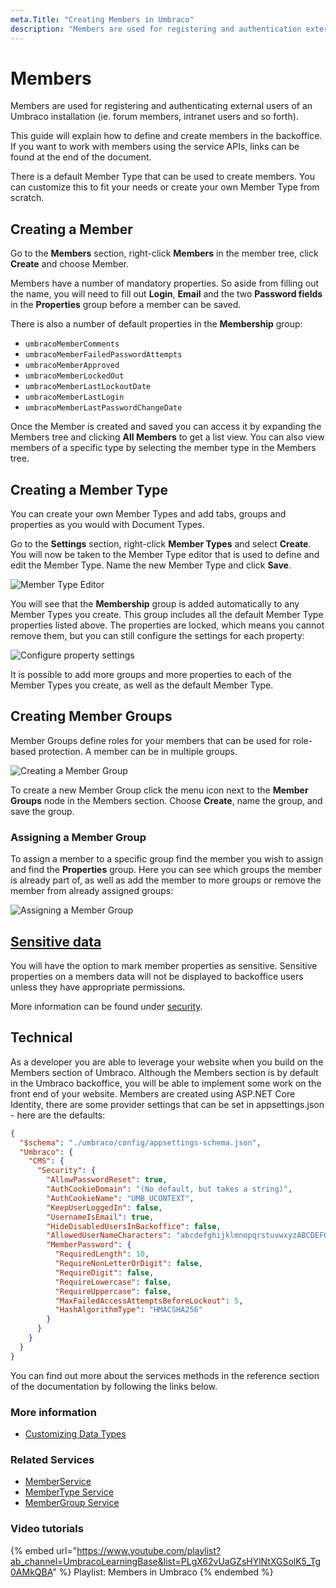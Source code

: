 ```yaml
---
meta.Title: "Creating Members in Umbraco"
description: "Members are used for registering and authentication external / frontend users of an Umbraco installation. This could be Forum members and Intranet members."
---
```


# Members

Members are used for registering and authenticating external users of an Umbraco installation (ie. forum members, intranet users and so forth).

This guide will explain how to define and create members in the backoffice. If you want to work with members using the service APIs, links can be found at the end of the document.

There is a default Member Type that can be used to create members. You can customize this to fit your needs or create your own Member Type from scratch.

## Creating a Member

Go to the __Members__ section, right-click __Members__ in the member tree, click __Create__ and choose Member.

Members have a number of mandatory properties. So aside from filling out the name, you will need to fill out  __Login__, __Email__ and the two __Password fields__ in the __Properties__ group before a member can be saved.

There is also a number of default properties in the __Membership__ group:

- `umbracoMemberComments`
- `umbracoMemberFailedPasswordAttempts`
- `umbracoMemberApproved`
- `umbracoMemberLockedOut`
- `umbracoMemberLastLockoutDate`
- `umbracoMemberLastLogin`
- `umbracoMemberLastPasswordChangeDate`

Once the Member is created and saved you can access it by expanding the Members tree and clicking __All Members__ to get a list view. You can also view members of a specific type by selecting the member type in the Members tree.

## Creating a Member Type

You can create your own Member Types and add tabs, groups and properties as you would with Document Types.

Go to the __Settings__ section, right-click __Member Types__ and select __Create__. You will now be taken to the Member Type editor that is used to define and edit the Member Type. Name the new Member Type and click __Save__.

![Member Type Editor](images/Member-Type-Editor_new.png)

You will see that the __Membership__ group is added automatically to any Member Types you create. This group includes all the default Member Type properties listed above. The properties are locked, which means you cannot remove them, but you can still configure the settings for each property:

![Configure property settings](images/member-type-property-settings_new.png)

It is possible to add more groups and more properties to each of the Member Types you create, as well as the default Member Type.

## Creating Member Groups

Member Groups define roles for your members that can be used for role-based protection. A member can be in multiple groups.

![Creating a Member Group](images/Member-group.png)

To create a new Member Group click the menu icon next to the __Member Groups__ node in the Members section. Choose __Create__, name the group, and save the group.

### Assigning a Member Group

To assign a member to a specific group find the member you wish to assign and find the __Properties__ group. Here you can see which groups the member is already part of, as well as add the member to more groups or remove the member from already assigned groups:

![Assigning a Member Group](images/assign-member-group.png)

## [Sensitive data](../../reference/security/sensitive-data-on-members.md)

You will have the option to mark member properties as sensitive. Sensitive properties on a members data will not be displayed to backoffice users unless they have appropriate permissions.

More information can be found under [security](../../reference/security/sensitive-data-on-members.md).

## Technical

As a developer you are able to leverage your website when you build on the Members section of Umbraco.
Although the Members section is by default in the Umbraco backoffice, you will be able to implement some work on the front end of your website.
Members are created using ASP.NET Core Identity, there are some provider settings that can be set in appsettings.json - here are the defaults:

```json
{
  "$schema": "./umbraco/config/appsettings-schema.json",  
  "Umbraco": {
    "CMS": {      
      "Security": {
        "AllowPasswordReset": true,
        "AuthCookieDomain": "(No default, but takes a string)",
        "AuthCookieName": "UMB_UCONTEXT",
        "KeepUserLoggedIn": false,
        "UsernameIsEmail": true,
        "HideDisabledUsersInBackoffice": false,
        "AllowedUserNameCharacters": "abcdefghijklmnopqrstuvwxyzABCDEFGHIJKLMNOPQRSTUVWXYZ0123456789-._@+\\",
        "MemberPassword": {
          "RequiredLength": 10,
          "RequireNonLetterOrDigit": false,
          "RequireDigit": false,
          "RequireLowercase": false,
          "RequireUppercase": false,
          "MaxFailedAccessAttemptsBeforeLockout": 5,
          "HashAlgorithmType": "HMACSHA256"
        }
      }
    }
  }
}
```

You can find out more about the services methods in the reference section of the documentation by following the links below.

### More information

- [Customizing Data Types](data-types/)

### Related Services

- [MemberService](../../reference/management/services/memberservice.md)
- [MemberType Service](../../reference/management/services/membertypeservice.md)
- [MemberGroup Service](../../reference/management/services/membergroupservice.md)

### Video tutorials

{% embed url="https://www.youtube.com/playlist?ab_channel=UmbracoLearningBase&list=PLgX62vUaGZsHYlNtXGSolK5_Tg0AMkQBA" %}
Playlist: Members in Umbraco
{% endembed %}
